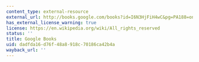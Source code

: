 ```yaml
---
content_type: external-resource
external_url: http://books.google.com/books?id=I6N3HjFiH4wC&pg=PA188=onepage
has_external_license_warning: true
license: https://en.wikipedia.org/wiki/All_rights_reserved
status: ''
title: Google Books
uid: dadfda16-d76f-48a8-918c-70186ca42b4a
wayback_url: ''
---
```


